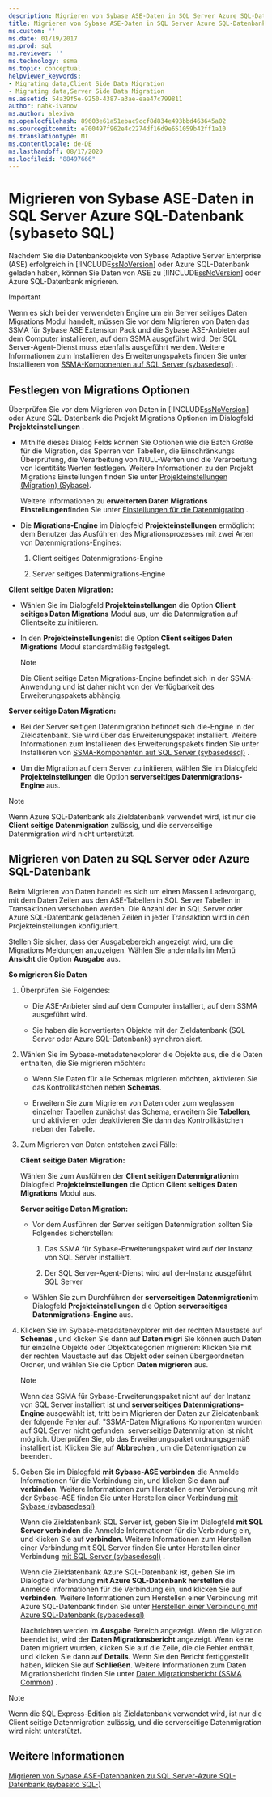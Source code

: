 ```yaml
---
description: Migrieren von Sybase ASE-Daten in SQL Server Azure SQL-Datenbank (sybaseto SQL)
title: Migrieren von Sybase ASE-Daten in SQL Server Azure SQL-Datenbank | Microsoft-Dokumentation
ms.custom: ''
ms.date: 01/19/2017
ms.prod: sql
ms.reviewer: ''
ms.technology: ssma
ms.topic: conceptual
helpviewer_keywords:
- Migrating data,Client Side Data Migration
- Migrating data,Server Side Data Migration
ms.assetid: 54a39f5e-9250-4387-a3ae-eae47c799811
author: nahk-ivanov
ms.author: alexiva
ms.openlocfilehash: 89603e61a51ebac9ccf8d834e493bbd463645a02
ms.sourcegitcommit: e700497f962e4c2274df16d9e651059b42ff1a10
ms.translationtype: MT
ms.contentlocale: de-DE
ms.lasthandoff: 08/17/2020
ms.locfileid: "88497666"
---
```

# <a name="migrating-sybase-ase-data-into-sql-server---azure-sql-database--sybasetosql"></a>Migrieren von Sybase ASE-Daten in SQL Server Azure SQL-Datenbank (sybaseto SQL)
Nachdem Sie die Datenbankobjekte von Sybase Adaptive Server Enterprise (ASE) erfolgreich in [!INCLUDE[ssNoVersion](../../includes/ssnoversion-md.md)] oder Azure SQL-Datenbank geladen haben, können Sie Daten von ASE zu [!INCLUDE[ssNoVersion](../../includes/ssnoversion-md.md)] oder Azure SQL-Datenbank migrieren.  
  
> [!IMPORTANT]  
> Wenn es sich bei der verwendeten Engine um ein Server seitiges Daten Migrations Modul handelt, müssen Sie vor dem Migrieren von Daten das SSMA für Sybase ASE Extension Pack und die Sybase ASE-Anbieter auf dem Computer installieren, auf dem SSMA ausgeführt wird. Der SQL Server-Agent-Dienst muss ebenfalls ausgeführt werden. Weitere Informationen zum Installieren des Erweiterungspakets finden Sie unter Installieren von [SSMA-Komponenten auf SQL Server (sybasedesql)](https://msdn.microsoft.com/5ad9e12c-2cdb-4dd2-8703-05a23242d19d) .  
  
## <a name="setting-migration-options"></a>Festlegen von Migrations Optionen  
Überprüfen Sie vor dem Migrieren von Daten in [!INCLUDE[ssNoVersion](../../includes/ssnoversion-md.md)] oder Azure SQL-Datenbank die Projekt Migrations Optionen im Dialogfeld **Projekteinstellungen** .  
  
-   Mithilfe dieses Dialog Felds können Sie Optionen wie die Batch Größe für die Migration, das Sperren von Tabellen, die Einschränkungs Überprüfung, die Verarbeitung von NULL-Werten und die Verarbeitung von Identitäts Werten festlegen. Weitere Informationen zu den Projekt Migrations Einstellungen finden Sie unter [Projekteinstellungen (Migration) (Sybase)](https://msdn.microsoft.com/82f8857f-7ab1-4738-ab6e-b1e95ea94924).  
  
    Weitere Informationen zu **erweiterten Daten Migrations Einstellungen**finden Sie unter [Einstellungen für die Datenmigration](data-migration-settings-sybasetosql.md) .  
  
-   Die **Migrations-Engine** im Dialogfeld **Projekteinstellungen** ermöglicht dem Benutzer das Ausführen des Migrationsprozesses mit zwei Arten von Datenmigrations-Engines:  
  
    1.  Client seitiges Datenmigrations-Engine  
  
    2.  Server seitiges Datenmigrations-Engine  
  
**Client seitige Daten Migration:**  
  
-   Wählen Sie im Dialogfeld **Projekteinstellungen** die Option **Client seitiges Daten Migrations** Modul aus, um die Datenmigration auf Clientseite zu initiieren.  
  
-   In den **Projekteinstellungen**ist die Option **Client seitiges Daten Migrations** Modul standardmäßig festgelegt.  
  
    > [!NOTE]  
    > Die Client seitige Daten Migrations-Engine befindet sich in der SSMA-Anwendung und ist daher nicht von der Verfügbarkeit des Erweiterungspakets abhängig.  
  
**Server seitige Daten Migration:**  
  
-   Bei der Server seitigen Datenmigration befindet sich die-Engine in der Zieldatenbank. Sie wird über das Erweiterungspaket installiert. Weitere Informationen zum Installieren des Erweiterungspakets finden Sie unter Installieren von [SSMA-Komponenten auf SQL Server (sybasedesql)](https://msdn.microsoft.com/5ad9e12c-2cdb-4dd2-8703-05a23242d19d) .  
  
-   Um die Migration auf dem Server zu initiieren, wählen Sie im Dialogfeld **Projekteinstellungen** die Option **serverseitiges Datenmigrations-Engine** aus.  
  
> [!NOTE]  
> Wenn Azure SQL-Datenbank als Zieldatenbank verwendet wird, ist nur die **Client seitige Datenmigration** zulässig, und die serverseitige Datenmigration wird nicht unterstützt.  
  
## <a name="migrating-data-to-sql-server-or-azure-sql-database"></a>Migrieren von Daten zu SQL Server oder Azure SQL-Datenbank  
Beim Migrieren von Daten handelt es sich um einen Massen Ladevorgang, mit dem Daten Zeilen aus den ASE-Tabellen in SQL Server Tabellen in Transaktionen verschoben werden. Die Anzahl der in SQL Server oder Azure SQL-Datenbank geladenen Zeilen in jeder Transaktion wird in den Projekteinstellungen konfiguriert.  
  
Stellen Sie sicher, dass der Ausgabebereich angezeigt wird, um die Migrations Meldungen anzuzeigen. Wählen Sie andernfalls im Menü **Ansicht** die Option **Ausgabe** aus.  
  
**So migrieren Sie Daten**  
  
1.  Überprüfen Sie Folgendes:  
  
    -   Die ASE-Anbieter sind auf dem Computer installiert, auf dem SSMA ausgeführt wird.  
  
    -   Sie haben die konvertierten Objekte mit der Zieldatenbank (SQL Server oder Azure SQL-Datenbank) synchronisiert.  
  
2.  Wählen Sie im Sybase-metadatenexplorer die Objekte aus, die die Daten enthalten, die Sie migrieren möchten:  
  
    -   Wenn Sie Daten für alle Schemas migrieren möchten, aktivieren Sie das Kontrollkästchen neben **Schemas**.  
  
    -   Erweitern Sie zum Migrieren von Daten oder zum weglassen einzelner Tabellen zunächst das Schema, erweitern Sie **Tabellen**, und aktivieren oder deaktivieren Sie dann das Kontrollkästchen neben der Tabelle.  
  
3.  Zum Migrieren von Daten entstehen zwei Fälle:  
  
    **Client seitige Daten Migration:**  
  
    Wählen Sie zum Ausführen der **Client seitigen Datenmigration**im Dialogfeld **Projekteinstellungen** die Option **Client seitiges Daten Migrations** Modul aus.  
  
    **Server seitige Daten Migration:**  
  
    -   Vor dem Ausführen der Server seitigen Datenmigration sollten Sie Folgendes sicherstellen:  
  
        1.  Das SSMA für Sybase-Erweiterungspaket wird auf der Instanz von SQL Server installiert.  
  
        2.  Der SQL Server-Agent-Dienst wird auf der-Instanz ausgeführt SQL Server  
  
    -   Wählen Sie zum Durchführen der **serverseitigen Datenmigration**im Dialogfeld **Projekteinstellungen** die Option **serverseitiges Datenmigrations-Engine** aus.  
  
4.  Klicken Sie im Sybase-metadatenexplorer mit der rechten Maustaste auf **Schemas** , und klicken Sie dann auf **Daten migri** Sie können auch Daten für einzelne Objekte oder Objektkategorien migrieren: Klicken Sie mit der rechten Maustaste auf das Objekt oder seinen übergeordneten Ordner, und wählen Sie die Option **Daten migrieren** aus.  
  
    > [!NOTE]  
    > Wenn das SSMA für Sybase-Erweiterungspaket nicht auf der Instanz von SQL Server installiert ist und **serverseitiges Datenmigrations-Engine** ausgewählt ist, tritt beim Migrieren der Daten zur Zieldatenbank der folgende Fehler auf: "SSMA-Daten Migrations Komponenten wurden auf SQL Server nicht gefunden. serverseitige Datenmigration ist nicht möglich. Überprüfen Sie, ob das Erweiterungspaket ordnungsgemäß installiert ist. Klicken Sie auf **Abbrechen** , um die Datenmigration zu beenden.  
  
5.  Geben Sie im Dialogfeld **mit Sybase-ASE verbinden** die Anmelde Informationen für die Verbindung ein, und klicken Sie dann auf **verbinden**. Weitere Informationen zum Herstellen einer Verbindung mit der Sybase-ASE finden Sie unter Herstellen einer Verbindung [mit Sybase &#40;sybasedesql&#41;](../../ssma/sybase/connect-to-sybase-sybasetosql.md)  
  
    Wenn die Zieldatenbank SQL Server ist, geben Sie im Dialogfeld **mit SQL Server verbinden** die Anmelde Informationen für die Verbindung ein, und klicken Sie auf **verbinden**. Weitere Informationen zum Herstellen einer Verbindung mit SQL Server finden Sie unter Herstellen einer Verbindung [mit SQL Server (sybasedesql)](https://msdn.microsoft.com/dd368a1a-45b0-40e9-b4d3-5cdb48c26606) .  
  
    Wenn die Zieldatenbank Azure SQL-Datenbank ist, geben Sie im Dialogfeld Verbindung **mit Azure SQL-Datenbank herstellen** die Anmelde Informationen für die Verbindung ein, und klicken Sie auf **verbinden**. Weitere Informationen zum Herstellen einer Verbindung mit Azure SQL-Datenbank finden Sie unter [Herstellen einer Verbindung mit Azure SQL-Datenbank &#40;sybasedesql&#41;](../../ssma/sybase/connecting-to-azure-sql-db-sybasetosql.md)  
  
    Nachrichten werden im **Ausgabe** Bereich angezeigt. Wenn die Migration beendet ist, wird der **Daten Migrationsbericht** angezeigt. Wenn keine Daten migriert wurden, klicken Sie auf die Zeile, die die Fehler enthält, und klicken Sie dann auf **Details**. Wenn Sie den Bericht fertiggestellt haben, klicken Sie auf **Schließen**. Weitere Informationen zum Daten Migrationsbericht finden Sie unter [Daten Migrationsbericht (SSMA Common)](https://msdn.microsoft.com/bbfb9d88-5a98-4980-8d19-c5d78bd0d241) .  
  
> [!NOTE]  
> Wenn die SQL Express-Edition als Zieldatenbank verwendet wird, ist nur die Client seitige Datenmigration zulässig, und die serverseitige Datenmigration wird nicht unterstützt.  
  
## <a name="see-also"></a>Weitere Informationen  
[Migrieren von Sybase ASE-Datenbanken zu SQL Server-Azure SQL-Datenbank &#40;sybaseto SQL-&#41;](../../ssma/sybase/migrating-sybase-ase-databases-to-sql-server-azure-sql-db-sybasetosql.md)  
  
